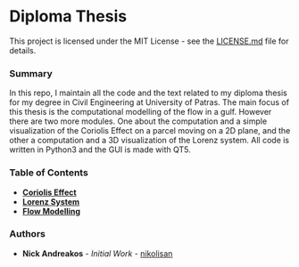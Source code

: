 # Diploma Thesis
This project is licensed under the MIT License - see the [LICENSE.md](LICENSE.md) file for details.

### Summary
In this repo, I maintain all the code and the text related to my diploma thesis for my degree in Civil Engineering at University of Patras.
The main focus of this thesis is the computational modelling of the flow in a gulf. However there are two more modules. One about the computation and a simple visualization of the Coriolis Effect on a parcel moving on a 2D plane, and the other a computation and a 3D visualization of the Lorenz system.
All code is written in Python3 and the GUI is made with QT5.

### Table of Contents
* [**Coriolis Effect**](Coriolis)
* [**Lorenz System**](Lorenz)
* [**Flow Modelling**](CFD)

### Authors
* **Nick Andreakos** - *Initial Work* - [nikolisan](https://github.com/nikolisan)
